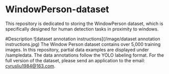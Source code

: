 # WindowPerson-dataset
 This repository is dedicated to storing the WindowPerson dataset, which is specifically designed for human detection tasks in proximity to windows.

#Description
![dataset annotation instructions](/image/dataset annotation instructions.jpg)
The Window Person dataset contains over 5,000 training images. In this repository, partial data examples are displayed under /sampledata. The data annotations follow the YOLO labeling format. For the full version of the dataset, please send an application to the email: cyrusliu1984@163.com.
